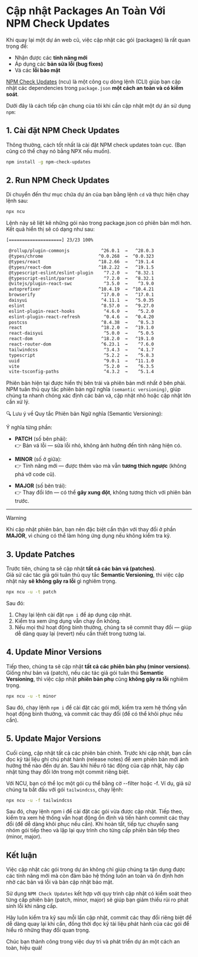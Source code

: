 # Cập nhật Packages An Toàn Với NPM Check Updates

Khi quay lại một dự án web cũ, việc cập nhật các gói (packages) là rất quan trọng để:

- Nhận được các **tính năng mới**
- Áp dụng các **bản sửa lỗi (bug fixes)**
- Vá các **lỗi bảo mật**

[NPM Check Updates](https://www.npmjs.com/package/npm-check-updates) (ncu) là một công cụ dòng lệnh (CLI) giúp bạn cập nhật các dependencies trong `package.json` **một cách an toàn và có kiểm soát**.

Dưới đây là cách tiếp cận chung của tôi khi cần cập nhật một dự án sử dụng `npm`:

## 1. Cài đặt NPM Check Updates

Thông thường, cách tốt nhất là cài đặt NPM check updates toàn cục. (Bạn cũng có thể chạy nó bằng NPX nếu muốn).

```bash
npm install -g npm-check-updates
```

## 2. Run NPM Check Updates

Di chuyển đến thư mục chứa dự án của bạn bằng lệnh `cd` và thực hiện chạy lệnh sau:

```bash
npx ncu
```

Lệnh này sẽ liệt kê những gói nào trong package.json có phiên bản mới hơn. Kết quả hiển thị sẽ có dạng như sau:

```bash
[====================] 23/23 100%

 @rollup/plugin-commonjs            ^26.0.1  →   ^28.0.3
 @types/chrome                     ^0.0.268  →  ^0.0.323
 @types/react                      ^18.2.66  →   ^19.1.4
 @types/react-dom                  ^18.2.22  →   ^19.1.5
 @typescript-eslint/eslint-plugin    ^7.2.0  →   ^8.32.1
 @typescript-eslint/parser           ^7.2.0  →   ^8.32.1
 @vitejs/plugin-react-swc            ^3.5.0  →    ^3.9.0
 autoprefixer                      ^10.4.19  →  ^10.4.21
 browserify                         ^17.0.0  →   ^17.0.1
 daisyui                            ^4.11.1  →   ^5.0.35
 eslint                             ^8.57.0  →   ^9.27.0
 eslint-plugin-react-hooks           ^4.6.0  →    ^5.2.0
 eslint-plugin-react-refresh         ^0.4.6  →   ^0.4.20
 postcss                            ^8.4.38  →    ^8.5.3
 react                              ^18.2.0  →   ^19.1.0
 react-daisyui                       ^5.0.0  →    ^5.0.5
 react-dom                          ^18.2.0  →   ^19.1.0
 react-router-dom                   ^6.23.1  →    ^7.6.0
 tailwindcss                         ^3.4.3  →    ^4.1.7
 typescript                          ^5.2.2  →    ^5.8.3
 uuid                                ^9.0.1  →   ^11.1.0
 vite                                ^5.2.0  →    ^6.3.5
 vite-tsconfig-paths                 ^4.3.2  →    ^5.1.4

 ```

Phiên bản hiện tại được hiển thị bên trái và phiên bản mới nhất ở bên phải. NPM tuân thủ quy tắc phiên bản ngữ nghĩa `(semantic versioning)`, giúp chúng ta nhanh chóng xác định các bản vá, cập nhật nhỏ hoặc cập nhật lớn cần xử lý.

🔍 Lưu ý về Quy tắc Phiên bản Ngữ nghĩa (Semantic Versioning):

Ý nghĩa từng phần:

- **PATCH** (số bên phải):  
  👉 Bản vá lỗi — sửa lỗi nhỏ, không ảnh hưởng đến tính năng hiện có.

- **MINOR** (số ở giữa):  
  👉 Tính năng mới — được thêm vào mà vẫn **tương thích ngược** (không phá vỡ code cũ).

- **MAJOR** (số bên trái):  
  👉 Thay đổi lớn — có thể **gây xung đột**, không tương thích với phiên bản trước.

---

> [!WARNING]
> Khi cập nhật phiên bản, bạn nên đặc biệt cẩn thận với thay đổi ở phần **MAJOR**, vì chúng có thể làm hỏng ứng dụng nếu không kiểm tra kỹ.

## 3. Update Patches

Trước tiên, chúng ta sẽ cập nhật **tất cả các bản vá (patches)**.  
Giả sử các tác giả gói tuân thủ quy tắc **Semantic Versioning**, thì việc cập nhật này **sẽ không gây ra lỗi** gì nghiêm trọng.

```bash
npx ncu -u -t patch
```

Sau đó:
1. Chạy lại lệnh cài đặt `npm i` để áp dụng cập nhật.
2. Kiểm tra xem ứng dụng vẫn chạy ổn không.
3. Nếu mọi thứ hoạt động bình thường, chúng ta sẽ commit thay đổi — giúp dễ dàng quay lại (revert) nếu cần thiết trong tương lai.

## 4. Update Minor Versions

Tiếp theo, chúng ta sẽ cập nhật **tất cả các phiên bản phụ (minor versions)**. Giống như bản vá (patch), nếu các tác giả gói tuân thủ **Semantic Versioning**, thì việc cập nhật **phiên bản phụ** cũng **không gây ra lỗi** nghiêm trọng.

```bash
npx ncu -u -t minor
```

Sau đó, chạy lệnh `npm i` để cài đặt các gói mới, kiểm tra xem hệ thống vẫn hoạt động bình thường, và commit các thay đổi (để có thể khôi phục nếu cần).

## 5. Update Major Versions

Cuối cùng, cập nhật tất cả các phiên bản chính. Trước khi cập nhật, bạn cần đọc kỹ tài liệu ghi chú phát hành (release notes) để xem phiên bản mới ảnh hưởng thế nào đến dự án. Sau khi hiểu rõ tác động của cập nhật, hãy cập nhật từng thay đổi lớn trong một commit riêng biệt.

Với NCU, bạn có thể lọc một gói cụ thể bằng cờ --filter hoặc -f. Ví dụ, giả sử chúng ta bắt đầu với gói `tailwindcss`, chạy lệnh:

```bash
npx ncu -u -f tailwindcss
```

Sau đó, chạy lệnh npm i để cài đặt các gói vừa được cập nhật. Tiếp theo, kiểm tra xem hệ thống vẫn hoạt động ổn định và tiến hành commit các thay đổi (để dễ dàng khôi phục nếu cần). Khi hoàn tất, tiếp tục chuyển sang nhóm gói tiếp theo và lặp lại quy trình cho từng cấp phiên bản tiếp theo (minor, major).

## Kết luận
Việc cập nhật các gói trong dự án không chỉ giúp chúng ta tận dụng được các tính năng mới mà còn đảm bảo hệ thống luôn an toàn và ổn định hơn nhờ các bản vá lỗi và bản cập nhật bảo mật.

Sử dụng `NPM Check Updates` kết hợp với quy trình cập nhật có kiểm soát theo từng cấp phiên bản (patch, minor, major) sẽ giúp bạn giảm thiểu rủi ro phát sinh lỗi khi nâng cấp.

Hãy luôn kiểm tra kỹ sau mỗi lần cập nhật, commit các thay đổi riêng biệt để dễ dàng quay lại khi cần, đồng thời đọc kỹ tài liệu phát hành của các gói để hiểu rõ những thay đổi quan trọng.

Chúc bạn thành công trong việc duy trì và phát triển dự án một cách an toàn, hiệu quả!